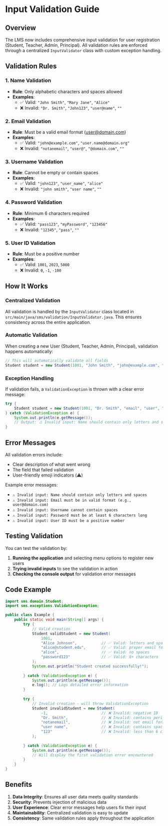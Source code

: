 # Input Validation Guide

## Overview
The LMS now includes comprehensive input validation for user registration (Student, Teacher, Admin, Principal). All validation rules are enforced through a centralized `InputValidator` class with custom exception handling.

## Validation Rules

### 1. **Name Validation**
- **Rule**: Only alphabetic characters and spaces allowed
- **Examples**:
  - ✅ Valid: `"John Smith"`, `"Mary Jane"`, `"Alice"`
  - ❌ Invalid: `"Dr. Smith"`, `"John123"`, `"user@name"`, `""`

### 2. **Email Validation**
- **Rule**: Must be a valid email format (user@domain.com)
- **Examples**:
  - ✅ Valid: `"john@example.com"`, `"user.name@domain.org"`
  - ❌ Invalid: `"notanemail"`, `"user@"`, `"@domain.com"`, `""`

### 3. **Username Validation**
- **Rule**: Cannot be empty or contain spaces
- **Examples**:
  - ✅ Valid: `"john123"`, `"user_name"`, `"alice"`
  - ❌ Invalid: `"john smith"`, `"user name"`, `""`

### 4. **Password Validation**
- **Rule**: Minimum 6 characters required
- **Examples**:
  - ✅ Valid: `"pass123"`, `"myPassword"`, `"123456"`
  - ❌ Invalid: `"12345"`, `"pass"`, `""`

### 5. **User ID Validation**
- **Rule**: Must be a positive number
- **Examples**:
  - ✅ Valid: `1001`, `2023`, `5000`
  - ❌ Invalid: `0`, `-1`, `-100`

## How It Works

### Centralized Validation
All validation is handled by the `InputValidator` class located in `src/main/java/sms/validation/InputValidator.java`. This ensures consistency across the entire application.

### Automatic Validation
When creating a new User (Student, Teacher, Admin, Principal), validation happens automatically:

```java
// This will automatically validate all fields
Student student = new Student(1001, "John Smith", "john@example.com", "john", "password123");
```

### Exception Handling
If validation fails, a `ValidationException` is thrown with a clear error message:

```java
try {
    Student student = new Student(1001, "Dr. Smith", "email", "user", "123");
} catch (ValidationException e) {
    System.out.println(e.getMessage());
    // Output: ⚠️ Invalid input: Name should contain only letters and spaces
}
```

## Error Messages

All validation errors include:
- Clear description of what went wrong
- The field that failed validation
- User-friendly emoji indicators (⚠️)

Example error messages:
- `⚠️ Invalid input: Name should contain only letters and spaces`
- `⚠️ Invalid input: Email must be in valid format (e.g., user@domain.com)`
- `⚠️ Invalid input: Username cannot contain spaces`
- `⚠️ Invalid input: Password must be at least 6 characters long`
- `⚠️ Invalid input: User ID must be a positive number`

## Testing Validation

You can test the validation by:

1. **Running the application** and selecting menu options to register new users
2. **Trying invalid inputs** to see the validation in action
3. **Checking the console output** for validation error messages

## Code Example

```java
import sms.domain.Student;
import sms.exceptions.ValidationException;

public class Example {
    public static void main(String[] args) {
        try {
            // Valid creation
            Student validStudent = new Student(
                1001, 
                "Alice Johnson",           // ✅ Valid: letters and spaces only
                "alice@student.edu",       // ✅ Valid: proper email format
                "alice",                   // ✅ Valid: no spaces
                "password123"              // ✅ Valid: 6+ characters
            );
            System.out.println("Student created successfully!");
            
        } catch (ValidationException e) {
            System.out.println(e.getMessage());
            e.log(); // Logs detailed error information
        }
        
        try {
            // Invalid creation - will throw ValidationException
            Student invalidStudent = new Student(
                -1,                        // ❌ Invalid: negative ID
                "Dr. Smith",               // ❌ Invalid: contains period
                "notanemail",              // ❌ Invalid: not email format
                "user name",               // ❌ Invalid: contains space
                "123"                      // ❌ Invalid: less than 6 chars
            );
            
        } catch (ValidationException e) {
            System.out.println(e.getMessage());
            // Will display the first validation error encountered
        }
    }
}
```

## Benefits

1. **Data Integrity**: Ensures all user data meets quality standards
2. **Security**: Prevents injection of malicious data
3. **User Experience**: Clear error messages help users fix their input
4. **Maintainability**: Centralized validation is easy to update
5. **Consistency**: Same validation rules apply throughout the application
